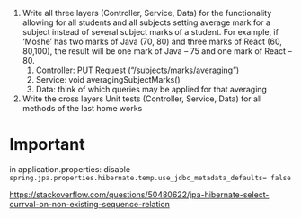 1. Write all three layers (Controller, Service, Data) for the functionality allowing for all students and all subjects setting average mark for a subject instead of several subject marks of a student. For example, if ‘Moshe’ has two marks of Java (70, 80) and three marks of React (60, 80,100), the result will be one mark of Java – 75 and one mark of React – 80.
   1. Controller: PUT Request (“/subjects/marks/averaging”)
   1. Service: void averagingSubjectMarks()
   1. Data: think of which queries may be applied for that averaging
1. Write the cross layers Unit tests (Controller, Service, Data) for all methods of the last home works 

# Important

in application.properties:
disable `spring.jpa.properties.hibernate.temp.use_jdbc_metadata_defaults= false`

https://stackoverflow.com/questions/50480622/jpa-hibernate-select-currval-on-non-existing-sequence-relation
